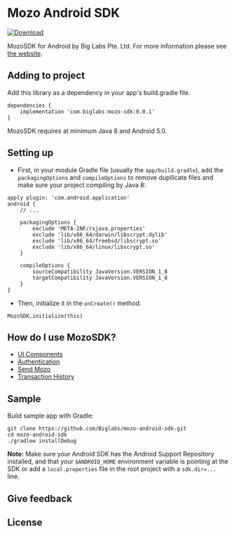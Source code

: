 # Mozo Android SDK
[ ![Download](https://api.bintray.com/packages/biglabs-vietnam/MozoSDK/mozo-sdk/images/download.svg) ](https://bintray.com/biglabs-vietnam/MozoSDK/mozo-sdk/_latestVersion)

MozoSDK for Android by Big Labs Pte. Ltd.
For more information please see [the website][1].

## Adding to project
Add this library as a dependency in your app's build.gradle file.
```
dependencies {
    implementation 'com.biglabs:mozo-sdk:0.0.1'
}
```
MozoSDK requires at minimum Java 8 and Android 5.0.

## Setting up
* First, in your module Gradle file (usually the `app/build.gradle`), add the `packagingOptions` and `compileOptions` to remove dupllicate files and make sure your project compiling by Java 8:
```
apply plugin: 'com.android.application'
android {
    // ...
    
    packagingOptions {
        exclude 'META-INF/rxjava.properties'
        exclude 'lib/x86_64/darwin/libscrypt.dylib'
        exclude 'lib/x86_64/freebsd/libscrypt.so'
        exclude 'lib/x86_64/linux/libscrypt.so'
    }
    
    compileOptions {
        sourceCompatibility JavaVersion.VERSION_1_8
        targetCompatibility JavaVersion.VERSION_1_8
    }
}
```

* Then, initialize it in the `onCreate()` method:
```
MozoSDK.initialize(this)
```

## How do I use MozoSDK?

* [UI Components][2]
* [Authentication][3]
* [Send Mozo][4]
* [Transaction History][5]

## Sample
Build sample app with Gradle:
```
git clone https://github.com/Biglabs/mozo-android-sdk.git
cd mozo-android-sdk
./gradlew installDebug
```
**Note:** Make sure your Android SDK has the Android Support Repository installed, and that your `$ANDROID_HOME` environment variable is pointing at the SDK or add a `local.properties` file in the root project with a `sdk.dir=...` line.

## Give feedback

## License

[1]: https://mozocoin.io/
[2]: https://github.com/Biglabs/mozo-android-sdk/wiki/1.-UI-Components
[3]: https://github.com/Biglabs/mozo-android-sdk/wiki/2.-Authentication
[4]: https://github.com/Biglabs/mozo-android-sdk/wiki/3.-Send-Mozo
[5]: https://github.com/Biglabs/mozo-android-sdk/wiki/4.-Transaction-History